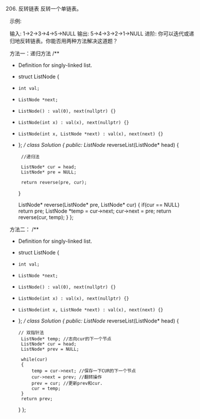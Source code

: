 206. 反转链表
反转一个单链表。

示例:

输入: 1->2->3->4->5->NULL
输出: 5->4->3->2->1->NULL
进阶:
你可以迭代或递归地反转链表。你能否用两种方法解决这道题？


方法一：递归方法
/**
 * Definition for singly-linked list.
 * struct ListNode {
 *     int val;
 *     ListNode *next;
 *     ListNode() : val(0), next(nullptr) {}
 *     ListNode(int x) : val(x), next(nullptr) {}
 *     ListNode(int x, ListNode *next) : val(x), next(next) {}
 * };
 */
class Solution {
public:
    ListNode* reverseList(ListNode* head) {

        //递归法

        ListNode* cur = head;
        ListNode* pre = NULL;

        return reverse(pre, cur);    
    }

    ListNode* reverse(ListNode* pre, ListNode* cur)
    {
        if(cur == NULL) return pre;
        ListNode *temp = cur->next;
        cur->next = pre;
        return reverse(cur, temp);
    }
};

方法二：
/**
 * Definition for singly-linked list.
 * struct ListNode {
 *     int val;
 *     ListNode *next;
 *     ListNode() : val(0), next(nullptr) {}
 *     ListNode(int x) : val(x), next(nullptr) {}
 *     ListNode(int x, ListNode *next) : val(x), next(next) {}
 * };
 */
class Solution {
public:
    ListNode* reverseList(ListNode* head) {

       // 双指针法
        ListNode* temp; //志向cur的下一个节点
        ListNode* cur = head;
        ListNode* prev = NULL;

        while(cur)
        {
            temp = cur->next; //保存一下CUR的下一个节点
            cur->next = prev; //翻转操作
            prev = cur; //更新prev和cur.
            cur = temp;
        }
        return prev;
    }
};
